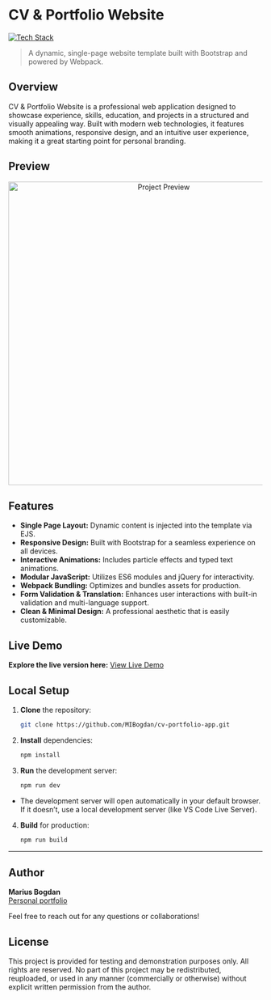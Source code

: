 # CV & Portfolio Website


[![Tech Stack](https://img.shields.io/badge/Tech%20Stack-HTML%20%7C%20SCSS%20%7C%20JavaScript%20%7C%20jQuery%20%7C%20Bootstrap%20%7C%20Webpack-black?style=flat-square)](#)


> A dynamic, single-page website template built with Bootstrap and powered by Webpack.

## Overview
CV & Portfolio Website is a professional web application designed to showcase experience, skills, education, and projects in a structured and visually appealing way. Built with modern web technologies, it features smooth animations, responsive design, and an intuitive user experience, making it a great starting point for personal branding.

## Preview

<p align="center">
  <img src="preview.png" alt="Project Preview" width="600">
</p>

## Features
- **Single Page Layout:** Dynamic content is injected into the template via EJS. 
- **Responsive Design:** Built with Bootstrap for a seamless experience on all devices. 
- **Interactive Animations:** Includes particle effects and typed text animations. 
- **Modular JavaScript:** Utilizes ES6 modules and jQuery for interactivity. 
- **Webpack Bundling:** Optimizes and bundles assets for production. 
- **Form Validation & Translation:** Enhances user interactions with built-in validation and multi-language support. 
- **Clean & Minimal Design:** A professional aesthetic that is easily customizable.


## Live Demo
**Explore the live version here:** [View Live Demo](https://marius-bogdan.com/projects/cv-portfolio-app/)

## Local Setup
1. **Clone** the repository:
   ```bash
   git clone https://github.com/MIBogdan/cv-portfolio-app.git
   ```
2. **Install** dependencies:
   ```bash
   npm install
   ```

3. **Run** the development server:
   ```bash
   npm run dev
   ```
- The development server will open automatically in your default browser. If it doesn’t, use a local development server (like VS Code Live Server).

4. **Build** for production:
   ```bash
   npm run build
   ```
---

## Author
**Marius Bogdan**  
[Personal portfolio](https://marius-bogdan.com/)

Feel free to reach out for any questions or collaborations!

## License

This project is provided for testing and demonstration purposes only. All rights are reserved. No part of this project may be redistributed, reuploaded, or used in any manner (commercially or otherwise) without explicit written permission from the author.


